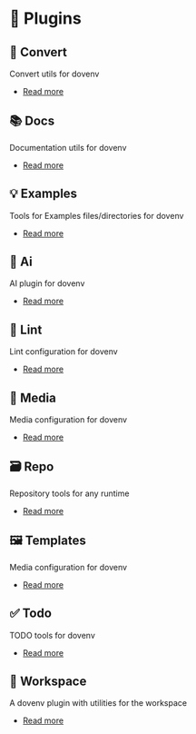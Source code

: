 # 🔌 Plugins

## 🔄 Convert

Convert utils for dovenv

- [Read more](/guide/plugin/convert)

## 📚 Docs

Documentation utils for dovenv

- [Read more](/guide/plugin/docs)

## 💡 Examples

Tools for Examples files/directories for dovenv

- [Read more](/guide/plugin/examples)

## 🤖 Ai

AI plugin for dovenv

- [Read more](/guide/plugin/ai)

## 🧹 Lint

Lint configuration for dovenv

- [Read more](/guide/plugin/lint)

## 🎥 Media

Media configuration for dovenv

- [Read more](/guide/plugin/media)

## 🗃️ Repo

Repository tools for any runtime

- [Read more](/guide/plugin/repo)

## 🖼️ Templates

Media configuration for dovenv

- [Read more](/guide/plugin/templates)

## ✅ Todo

TODO tools for dovenv

- [Read more](/guide/plugin/todo)

## 📂 Workspace

A dovenv plugin with utilities for the workspace

- [Read more](/guide/plugin/workspace)


